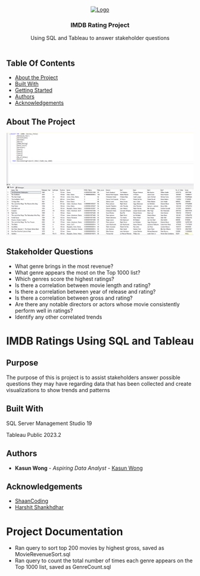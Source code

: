 <br/>
<p align="center">
  <a href="https://github.com/Kasun Wong/SQLPortfolio">
    <img src="https://cdn.freebiesupply.com/images/large/2x/imdb-logo-transparent.png" alt="Logo" width="80" height="80">
  </a>

  <h3 align="center">IMDB Rating Project</h3>

  <p align="center">
    Using SQL and Tableau to answer stakeholder questions
    <br/>
    <br/>
  </p>
</p>



## Table Of Contents

* [About the Project](#about-the-project)
* [Built With](#built-with)
* [Getting Started](#getting-started)
* [Authors](#authors)
* [Acknowledgements](#acknowledgements)

## About The Project

![Screen Shot](https://github.com/eTpMaxim/SQLPortfolio/blob/main/Movie%20SQL.png)

## Stakeholder Questions

- What genre brings in the most revenue?
- What genre appears the most on the Top 1000 list?
- Which genres score the highest ratings?
- Is there a correlation between movie length and rating?
- Is there a correlation between year of release and rating?
- Is there a correlation between gross and rating?
- Are there any notable directors or actors whose movie consistently perform well in ratings?
- Identify any other correlated trends

# IMDB Ratings Using SQL and Tableau

## Purpose

The purpose of this is project is to assist stakeholders answer possible questions they may have regarding data that has been collected and create visualizations to show trends and patterns

## Built With

SQL Server Management Studio 19

Tableau Public 2023.2

## Authors

* **Kasun Wong** - *Aspiring Data Analyst* - [Kasun Wong](https://kasunwong.wixsite.com/portfolio)

## Acknowledgements

* [ShaanCoding](https://github.com/ShaanCoding/)
* [Harshit Shankhdhar](https://www.kaggle.com/datasets/harshitshankhdhar/imdb-dataset-of-top-1000-movies-and-tv-shows)

# Project Documentation

- Ran query to sort top 200 movies by highest gross, saved as MovieRevenueSort.sql
- Ran query to count the total number of times each genre appears on the Top 1000 list, saved as GenreCount.sql
